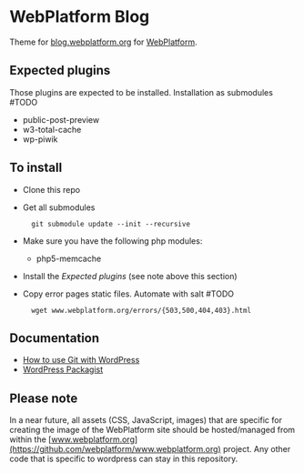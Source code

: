 # WebPlatform Blog

Theme for [blog.webplatform.org](http://blog.webplatform.org/) for [WebPlatform](http://www.webplatform.org/).


## Expected plugins

Those plugins are expected to be installed. Installation as submodules #TODO

* public-post-preview
* w3-total-cache
* wp-piwik


## To install

* Clone this repo
* Get all submodules

        git submodule update --init --recursive

* Make sure you have the following php modules:
  * php5-memcache
* Install the *Expected plugins* (see note above this section)
* Copy error pages static files.  Automate with salt #TODO

        wget www.webplatform.org/errors/{503,500,404,403}.html

## Documentation

* [How to use Git with WordPress](http://blog.g-design.net/post/60019471157/managing-and-deploying-wordpress-with-git)
* [WordPress Packagist](http://wpackagist.org/)


## Please note

In a near future, all assets (CSS, JavaScript, images) that are specific for creating the image
of the WebPlatform site should be hosted/managed from within the [www.webplatform.org](https://github.com/webplatform/www.webplatform.org) project. Any other code that is specific to wordpress can stay in this repository.
